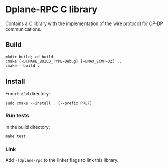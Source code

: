 # Dplane-RPC C library

Contains a C library with the implementation of the wire protocol for CP-DP communications.

## Build

```
mkdir build; cd build
cmake [-DCMAKE_BUILD_TYPE=Debug] [-DMAX_ECMP=32] ..
cmake --build .
```

## Install  
From `build` directory:

```
sudo cmake --install . [--prefix PREF]
```

### Run tests

In the build directory:

```
make test
```

### Link
Add `-ldplane-rpc` to the linker flags to link this library.

